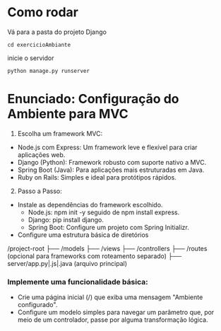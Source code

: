 # Como rodar
Vá para a pasta do projeto Django

    cd exercicioAmbiante

inicie o servidor

    python manage.py runserver


# Enunciado: Configuração do Ambiente para MVC
1. Escolha um framework MVC:

- Node.js com Express: Um framework leve e flexível para criar aplicações web.
- Django (Python): Framework robusto com suporte nativo a MVC.
- Spring Boot (Java): Para aplicações mais estruturadas em Java.
- Ruby on Rails: Simples e ideal para protótipos rápidos.
2. Passo a Passo:

- Instale as dependências do framework escolhido.
    - Node.js: npm init -y seguido de npm install express.
    - Django: pip install django.
    - Spring Boot: Configure um projeto com Spring Initializr.
- Configure uma estrutura básica de diretórios


/project-root
├── /models
├── /views
├── /controllers
├── /routes (opcional para frameworks com roteamento separado)
├── server/app.py|.js|.java (arquivo principal)


### Implemente uma funcionalidade básica:

- Crie uma página inicial (/) que exiba uma mensagem "Ambiente configurado".
- Configure um modelo simples para navegar um parâmetro que, por meio de um controlador, passe por alguma transformação lógica.